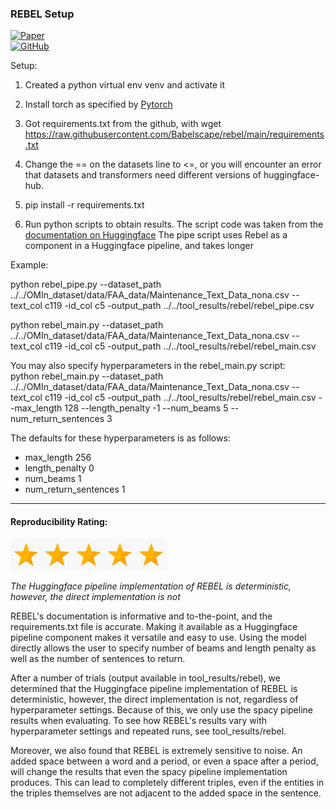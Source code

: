 ### REBEL Setup

[![Paper](https://img.shields.io/badge/Paper-Read%20Now-brightgreen?logo=academia)](https://aclanthology.org/2021.findings-emnlp.204.pdf) \
[![GitHub](https://img.shields.io/badge/GitHub-Repository-black?logo=github)](https://github.com/Babelscape/rebel)

Setup:

1. Created a python virtual env venv and activate it

2. Install torch as specified by [Pytorch](https://pytorch.org/get-started/locally/)

4. Got requirements.txt from the github, with wget https://raw.githubusercontent.com/Babelscape/rebel/main/requirements.txt

5. Change the == on the datasets line to <=, or you will encounter an error that datasets and transformers need different versions of huggingface-hub.

6. pip install -r requirements.txt

7. Run python scripts to obtain results. The script code was taken from the [documentation on Huggingface](https://huggingface.co/Babelscape/rebel-large) The pipe script uses Rebel as a component in a Huggingface pipeline, and takes longer

Example:

python rebel_pipe.py --dataset_path ../../OMIn_dataset/data/FAA_data/Maintenance_Text_Data_nona.csv --text_col c119 -id_col c5 -output_path ../../tool_results/rebel/rebel_pipe.csv

python rebel_main.py --dataset_path ../../OMIn_dataset/data/FAA_data/Maintenance_Text_Data_nona.csv --text_col c119 -id_col c5 -output_path ../../tool_results/rebel/rebel_main.csv

You may also specify hyperparameters in the rebel_main.py script:\
python rebel_main.py --dataset_path ../../OMIn_dataset/data/FAA_data/Maintenance_Text_Data_nona.csv --text_col c119 -id_col c5 -output_path ../../tool_results/rebel/rebel_main.csv --max_length 128 --length_penalty -1 --num_beams 5 --num_return_sentences 3

The defaults for these hyperparameters is as follows:
* max_length 256
* length_penalty 0
* num_beams 1
* num_return_sentences 1


----------------------------

#### Reproducibility Rating:

<img src="../../figs/star_clip.jpg" alt="Star" width="50" height="50"><img src="../../figs/star_clip.jpg" alt="Star" width="50" height="50"><img src="../../figs/star_clip.jpg" alt="Star" width="50" height="50"><img src="../../figs/star_clip.jpg" alt="Star" width="50" height="50"><img src="../../figs/star_clip.jpg" alt="Star" width="50" height="50">

*The Huggingface pipeline implementation of REBEL is deterministic, however, the direct implementation is not*

REBEL's documentation is informative and to-the-point, and the requirements.txt file is accurate. Making it available as a Huggingface pipeline component makes it versatile and easy to use. Using the model directly allows the user to specify number of beams and length penalty as well as the number of sentences to return.

After a number of trials (output available in tool_results/rebel), we determined that the Huggingface pipeline implementation of REBEL is deterministic, however, the direct implementation is not, regardless of hyperparameter settings. Because of this, we only use the spacy pipeline results when evaluating. To see how REBEL's results vary with hyperparameter settings and repeated runs, see tool_results/rebel.

Moreover, we also found that REBEL is extremely sensitive to noise. An added space between a word and a period, or even a space after a period, will change the results that even the spacy pipeline implementation produces. This can lead to completely different triples, even if the entities in the triples themselves are not adjacent to the added space in the sentence. 
